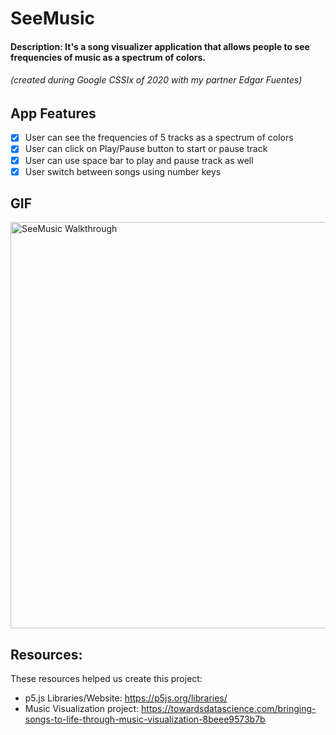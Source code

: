 # SeeMusic
#### Description: It's a song visualizer application that allows people to see frequencies of music as a spectrum of colors.
###### (created during Google CSSIx of 2020 with my partner Edgar Fuentes)

## App Features

- [x] User can see the frequencies of 5 tracks as a spectrum of colors
- [x] User can click on Play/Pause button to start or pause track
- [x] User can use space bar to play and pause track as well
- [x] User switch between songs using number keys

## GIF
  <img src="seeMusic_walkthrough.gif" title="SeeMusic Walkthrough" width="650px"/>
 
 ## Resources:
 These resources helped us create this project:
 - p5.js Libraries/Website: https://p5js.org/libraries/
 - Music Visualization project: https://towardsdatascience.com/bringing-songs-to-life-through-music-visualization-8beee9573b7b
